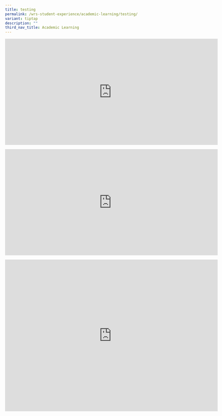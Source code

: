 ```yaml
---
title: testing
permalink: /wrs-student-experience/academic-learning/testing/
variant: tiptap
description: ""
third_nav_title: Academic Learning
---
```

<p></p>
<p></p>
<div class="iframe-wrapper">
<iframe height="350" width="700" allowfullscreen="true" frameborder="0" src="https://www.youtube.com/embed/XB7WfX1X-vs"></iframe>
</div>
<p></p>
<div class="iframe-wrapper">
<iframe height="350" width="700" allowfullscreen="true" frameborder="0" src="https://www.youtube.com/embed/Z4FrVGwVMsk?si=rd7KsmTEMNT0OPAg"></iframe>
</div>
<p></p>
<div class="iframe-wrapper">
<iframe height="500" width="700" allowfullscreen="true" frameborder="0" src="https://www.youtube.com/embed/VpxBzvg6ExM?si=35SzqWzlUplR8gDm"></iframe>
</div>
<p></p>